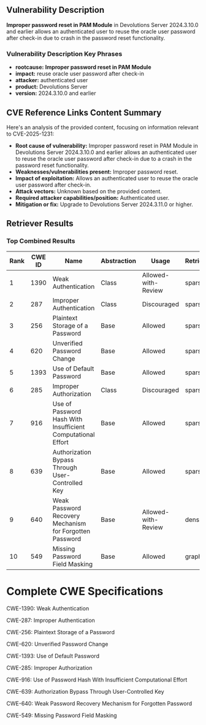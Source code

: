 ## Vulnerability Description
**Improper password reset in PAM Module** in Devolutions Server 2024.3.10.0 and earlier allows an authenticated user to reuse the oracle user password after check-in due to crash in the password reset functionality.

### Vulnerability Description Key Phrases
- **rootcause:** **Improper password reset in PAM Module**
- **impact:** reuse oracle user password after check-in
- **attacker:** authenticated user
- **product:** Devolutions Server
- **version:** 2024.3.10.0 and earlier

## CVE Reference Links Content Summary
Here's an analysis of the provided content, focusing on information relevant to CVE-2025-1231:

*   **Root cause of vulnerability:** Improper password reset in PAM Module in Devolutions Server 2024.3.10.0 and earlier allows an authenticated user to reuse the oracle user password after check-in due to a crash in the password reset functionality.
*   **Weaknesses/vulnerabilities present:** Improper password reset.
*   **Impact of exploitation:** Allows an authenticated user to reuse the oracle user password after check-in.
*   **Attack vectors:** Unknown based on the provided content.
*   **Required attacker capabilities/position:** Authenticated user.
*   **Mitigation or fix:** Upgrade to Devolutions Server 2024.3.11.0 or higher.

## Retriever Results

### Top Combined Results

| Rank | CWE ID | Name | Abstraction | Usage  | Retrievers | Individual Scores |
|------|--------|------|-------------|-------|------------|-------------------|
| 1 | 1390 | Weak Authentication | Class | Allowed-with-Review | sparse | 0.251 |
| 2 | 287 | Improper Authentication | Class | Discouraged | sparse | 0.250 |
| 3 | 256 | Plaintext Storage of a Password | Base | Allowed | sparse | 0.245 |
| 4 | 620 | Unverified Password Change | Base | Allowed | sparse | 0.243 |
| 5 | 1393 | Use of Default Password | Base | Allowed | sparse | 0.229 |
| 6 | 285 | Improper Authorization | Class | Discouraged | sparse | 0.227 |
| 7 | 916 | Use of Password Hash With Insufficient Computational Effort | Base | Allowed | sparse | 0.223 |
| 8 | 639 | Authorization Bypass Through User-Controlled Key | Base | Allowed | sparse | 0.223 |
| 9 | 640 | Weak Password Recovery Mechanism for Forgotten Password | Base | Allowed-with-Review | dense | 0.572 |
| 10 | 549 | Missing Password Field Masking | Base | Allowed | graph | 0.002 |



# Complete CWE Specifications

CWE-1390: Weak Authentication

CWE-287: Improper Authentication

CWE-256: Plaintext Storage of a Password

CWE-620: Unverified Password Change

CWE-1393: Use of Default Password

CWE-285: Improper Authorization

CWE-916: Use of Password Hash With Insufficient Computational Effort

CWE-639: Authorization Bypass Through User-Controlled Key

CWE-640: Weak Password Recovery Mechanism for Forgotten Password

CWE-549: Missing Password Field Masking